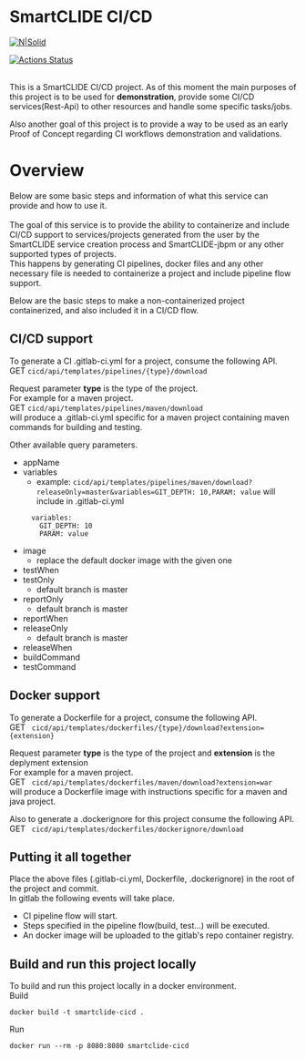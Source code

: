 # SmartCLIDE CI/CD
[![N|Solid](https://i2.wp.com/smartclide.eu/wp-content/uploads/2020/02/cropped-SmartClideRGBColor-1.png?w=120&ssl=1)](https://smartclide.eu/)

[![Actions Status](https://github.com/eclipse-researchlabs/smartclide-cicd/workflows/tests/badge.svg)](https://github.com/eclipse-researchlabs/smartclide-cicd/actions)
<br><br>

This is a SmartCLIDE CI/CD project. As of this moment the main purposes of this project is to be used for <b>demonstration</b>, provide some CI/CD services(Rest-Api) to other resources and handle some specific tasks/jobs.<br>

Also another goal of this project is to provide a way to be used as an early Proof of Concept regarding CI workflows demonstration and validations.

# Overview
Below are some basic steps and information of what this service can provide and how to use it.
<br><br>
The goal of this service is to provide the ability to containerize and include CI/CD support to services/projects generated from the user by the SmartCLIDE service creation process and SmartCLIDE-jbpm or any other supported types of projects.<br>
This happens by generating CI pipelines, docker files and any other necessary file is needed to containerize a project and include pipeline flow support.<br>

Below are the basic steps to make a non-containerized project containerized, and also included it in a CI/CD flow.
## CI/CD support
To generate a CI .gitlab-ci.yml for a project, consume the following API.<br>
GET `` cicd/api/templates/pipelines/{type}/download `` <br>

Request parameter <b>type</b> is the type of the project.<br>
For example for a maven project.<br>
GET `` cicd/api/templates/pipelines/maven/download `` <br>
will produce a .gitlab-ci.yml specific for a maven project containing maven commands for building and testing.<br>

Other available query parameters.
- appName
- variables
  - example: `` cicd/api/templates/pipelines/maven/download?releaseOnly=master&variables=GIT_DEPTH: 10,PARAM: value ``
  will include in .gitlab-ci.yml
  ```
    variables:
      GIT_DEPTH: 10
      PARAM: value
  ```
- image
  - replace the default docker image with the given one
- testWhen
- testOnly
  - default branch is master
- reportOnly
  - default branch is master
- reportWhen
- releaseOnly
  - default branch is master
- releaseWhen	
- buildCommand
- testCommand

## Docker support
To generate a Dockerfile for a project, consume the following API.<br>
GET `` cicd/api/templates/dockerfiles/{type}/download?extension={extension}``

Request parameter <b>type</b> is the type of the project and <b>extension</b> is the deplyment extension<br>
For example for a maven project.<br>
GET `` cicd/api/templates/dockerfiles/maven/download?extension=war`` <br>
will produce a Dockerfile image with instructions specific for a maven and java project.<br>

Also to generate a .dockerignore for this project consume the following API.<br>
GET `` cicd/api/templates/dockerfiles/dockerignore/download``

## Putting it all together
Place the above files (.gitlab-ci.yml, Dockerfile, .dockerignore) in the root of the project and commit.<br>
In gitlab the following events will take place.<br>
- CI pipeline flow will start.
- Steps specified in the pipeline flow(build, test...) will be executed.
- An docker image will be uploaded to the gitlab's repo container registry.


## Build and run this project locally
To build and run this project locally in a docker environment.<br>
Build
```shell
docker build -t smartclide-cicd .
```
Run
```shell
docker run --rm -p 8080:8080 smartclide-cicd
```




